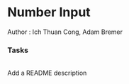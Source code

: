 # Number Input
Author : Ich Thuan Cong, Adam Bremer <br/>
<h3> Tasks </h3> <br/>
Add a README description
